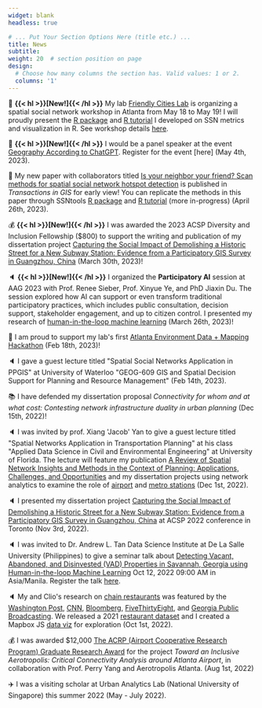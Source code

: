 ```yaml
---
widget: blank
headless: true

# ... Put Your Section Options Here (title etc.) ...
title: News
subtitle:
weight: 20  # section position on page
design:
  # Choose how many columns the section has. Valid values: 1 or 2.
  columns: '1'
---
```

:raised_hands: **{{< hl >}}[New!]{{< /hl >}}** My lab [Friendly Cities Lab](https://friendlycities.gatech.edu/) is organizing a spatial social network workshop in Atlanta from May 18 to May 19! I will proudly present the [R package](https://github.com/friendlycities-gatech/SSNtools) and [R tutorial](https://friendlycities-gatech.github.io/SSN_tutorial/) I developed on SSN metrics and visualization in R. See workshop details [here](https://sites.gatech.edu/snoman/2023-ssn-workshop/).

:raised_hands: **{{< hl >}}[New!]{{< /hl >}}** I would be a panel speaker at the event [Geography According to ChatGPT](https://www.airmeet.com/e/c4516530-ce69-11ed-a388-d572e3feeb08?preview=true). Register for the event [here] (May 4th, 2023).

:page_facing_up: My new paper with collaborators titled [Is your neighbor your friend? Scan methods for spatial social network hotspot detection](https://onlinelibrary.wiley.com/doi/10.1111/tgis.13050) is published in *Transactions in GIS* for early view! You can replicate the methods in this paper through SSNtools [R package](https://github.com/friendlycities-gatech/SSNtools) and [R tutorial](https://friendlycities-gatech.github.io/SSN_tutorial/advanced-ssn-metrics.html#ssn-hotspots-detection) (more in-progress) (April 26th, 2023). 

:moneybag: **{{< hl >}}[New!]{{< /hl >}}** I was awarded the 2023 ACSP Diversity and Inclusion Fellowship ($800) to support the writing and publication of my dissertation project [Capturing the Social Impact of Demolishing a Historic Street for a New Subway Station: Evidence from a Participatory GIS Survey in Guangzhou, China](https://www.xiaofanliang.com/project/miaoqianzhijie/) (March 30th, 2023)! 

:speaker: **{{< hl >}}[New!]{{< /hl >}}** I organized the **Participatory AI** session at AAG 2023 with Prof. Renee Sieber, Prof. Xinyue Ye, and PhD Jiaxin Du. The session explored how AI can support or even transform traditional participatory practices, which includes public consultation, decision support, stakeholder engagement, and up to citizen control.
I presented my research of [human-in-the-loop machine learning](https://www.xiaofanliang.com/project/savannah/) (March 26th, 2023)! 

:raised_hands: I am proud to support my lab's first [Atlanta Environment Data + Mapping Hackathon](https://friendlycities.gatech.edu/hack/) (Feb 18th, 2023)! 

:speaker: I gave a guest lecture titled "Spatial Social Networks Application in PPGIS" at University of Waterloo "GEOG-609 GIS and Spatial Decision Support for Planning and Resource Management" (Feb 14th, 2023). 

:books: I have defended my dissertation proposal _Connectivity for whom and at what cost: Contesting network infrastructure duality in urban planning_ (Dec 15th, 2022)! 

:speaker: I was invited by prof. Xiang 'Jacob' Yan to give a guest lecture titled "Spatial Networks Application in Transportation Planning" at his class "Applied Data Science in Civil and Environmental Engineering" at University of Florida. The lecture will feature my publication [A Review of Spatial Network Insights and Methods in the Context of Planning: Applications, Challenges, and Opportunities](https://www.xiaofanliang.com/publication/review/review.pdf) and my dissertation projects using network analytics to examine the role of [airport](https://www.xiaofanliang.com/project/airportcity/) and [metro stations](https://www.xiaofanliang.com/project/miaoqianzhijie/) (Dec 1st, 2022). 

:speaker: I presented my dissertation project [Capturing the Social Impact of Demolishing a Historic Street for a New Subway Station: Evidence from a Participatory GIS Survey in Guangzhou, China](https://www.xiaofanliang.com/project/miaoqianzhijie/) at ACSP 2022 conference in Toronto (Nov 3rd, 2022).

:speaker: I was invited to Dr. Andrew L. Tan Data Science Institute at De La Salle University (Philippines) to give a seminar talk about [Detecting Vacant, Abandoned, and Disinvested (VAD) Properties in Savannah, Georgia using Human-in-the-loop Machine Learning](https://www.xiaofanliang.com/project/savannah/) Oct 12, 2022 09:00 AM in Asia/Manila. Register the talk [here](https://zoom.us/meeting/register/tJIvc-6hrzsqGdBncGp4K8n1vQTNbL6VqDLm).

:speaker: My and Clio's research on [chain restaurants](https://journals.sagepub.com/doi/full/10.1177/23998083211014896) was featured by the [Washington Post](https://www.washingtonpost.com/business/2022/09/29/chain-restaurant-capitals/?pwapi_token=eyJ0eXAiOiJKV1QiLCJhbGciOiJIUzI1NiJ9.eyJzdWJpZCI6IjMxMTY0NDc1IiwicmVhc29uIjoiZ2lmdCIsIm5iZiI6MTY2NDUzNjIzMCwiaXNzIjoic3Vic2NyaXB0aW9ucyIsImV4cCI6MTY2NTc0NTgzMCwiaWF0IjoxNjY0NTM2MjMwLCJqdGkiOiJmZjlmZDI4Zi1lYjRmLTRmZGEtODY1NS0xNzlkNmZmYzlmYzkiLCJ1cmwiOiJodHRwczovL3d3dy53YXNoaW5ndG9ucG9zdC5jb20vYnVzaW5lc3MvMjAyMi8wOS8yOS9jaGFpbi1yZXN0YXVyYW50LWNhcGl0YWxzLyJ9._tx8XDmZWM4JI-p6dUyVioU7T6imoddZPJowNCS8ryE), [CNN](https://www.cnn.com/videos/politics/2022/10/08/smr-chain-restaurant-regions-vote-trump.cnn), [Bloomberg](https://www.bloomberg.com/news/newsletters/2021-06-16/maplab-how-many-chain-restaurants-are-in-your-city), [FiveThirtyEight](https://fivethirtyeight.com/features/the-datasets-were-looking-at-this-week-21/), and [Georgia Public Broadcasting](https://www.gpb.org/news/2022/10/06/which-states-have-the-most-chain-restaurants-georgia-tech-researchers-map-it-out). We released a 2021 [restaurant dataset](https://github.com/friendlycities-gatech/chainness) and I created a Mapbox JS [data viz](https://friendlycities-gatech.github.io/chainness/) for exploration (Oct 1st, 2022).

:moneybag: I was awarded $12,000 [The ACRP (Airport Cooperative Research Program) Graduate Research Award](https://vsgc.odu.edu/acrpgraduateresearchawards/) for the project _Toward an Inclusive Aerotropolis: Critical Connectivity Analysis around Atlanta Airport_, in collaboration with Prof. Perry Yang and Aerotropolis Atlanta. (Aug 1st, 2022)

:airplane: I was a visiting scholar at Urban Analytics Lab (National University of Singapore) this summer 2022 (May - July 2022).

<!-- :raised_hands: I was a member of the organizing team of the 3rd workshop of [Data-driven Humanitarian Mapping: Harnessing Human-Machine Intelligence for High-Stake Public Policy and Resilience Planning](https://kdd-humanitarian-mapping.herokuapp.com/). The workshop was part of ACM KDD Conference on Knowledge Discovery and Data Mining Hybrid Conference on Aug 15, 2022. Download Workshop proceeding [PDF](https://dl.acm.org/doi/10.1145/3534678.3542918).  -->

<!-- :page_facing_up: My new paper with collaborators titled [Characteristics of Jetters and Little Boxes: An Extensibility Study Using the Neighborhood Connectivity Survey (PDF)](https://www.cogitatiopress.com/socialinclusion/article/view/5366) is published in Social Inclusion's special issue "on the interplay of space, places, and social networks". (July, 2022). This work was presented at North American Regional Science Conference (NARSC) in Nov, 2020.  -->

<!-- :books: I has passed my doctoral comprehensive exam! The major exam is on _Human-centered Approaches to Urban Analytics_ and minor exam is on _Digital Civics_! (May 2022)  -->

<!-- :speaker: My abstract _Capturing the Social Impact of Demolishing a Historic Street for a New Subway Station: Evidence from a Participatory GIS Survey in Guangzhou, China_ is accepted to ACSP 2022 conference. I will present in Toronto this Nov! (May, 2022) -->

<!-- :raised_hands: I led sessions at 2022 Annual Conference of American Geographers (AAG)! I not only presented my work _Spatial Social Network (SSN) Hot Spot Detection: Scan Methods for Non-Planar Networks_, but also become the session chair at the session: _Advancing Spatial and Social Networks in GIS_ and the co-organizer at session: _Perspectives and Tensions in Urban Redevelopment_. (Feb, 2022).  -->

<!-- Xiaofan's new paper _Measuring McCities: Landscapes of chain and independent restaurants in the United States_ was published in Enviornmental Planning B: Urban Analytics and City Science (open access [here](https://www.xiaofanliang.com/publication/chainness/chainness.pdf)). This work was presented at GaTech College of Design Virtual Research Symposium on Point of Interest (April, 2021) and AAG (April, 2020).

Xiaofan's paper _A Review of Spatial Network Insights and Methods in the Context of Planning: Applications, Challenges, and Opportunities_ is published in a book chapter in the book Urban Informatics and Future Cities (open access [here](https://www.xiaofanliang.com/publication/review/review.pdf)). She also presents the paper at The 17th International Conference on CUPUM – Computational Urban Planning and Urban Management. (June, 2021).

Xiaofan founded the [Miaoqianzhi 'jie' Research Group](https://public.tableau.com/app/profile/lu.chen6557/viz/Miaoqianzhijie/Miaoqianzhijie), an activist research team based in Guangzhou that promotes public discourses and conducts quantitative and qualitative research around Miaoqianzhi 'jie' (a historic street that is planned to be demolished to build an additional metro station). (Nov 2020 - now).  -->

<!-- Xiaofan presented her work _A R Online Tutorial for Visualizing Spatial Social Networks_ at MoVis: Information Visualization of Geospatial Networks, Flows, and Movements Workshop at IEEE VIS. (Oct, 2020).

Xiaofan gave an invited talk on _Explaining Urban Scaling, Variances, and Economic Structure with Multiplex Networks in China_ at MIT Sustainable Urbanization Lab Internal Seminar. (Oct, 2020). 

Xiaofan presented her work _Measuring McCities: Quantifying ‘Chainness’ of Foodscape in the United States_ at The Annual Conference of American Association of Geographers. (April, 2020).   -->





